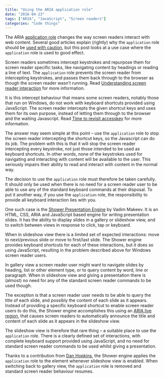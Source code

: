 ```yaml
---
title: "Using the ARIA application role"
date: "2016-04-23"
tags: ["ARIA", "JavaScript", "Screen readers"]
categories: "Code things"
---
```


The ARIA [application role](https://www.w3.org/TR/wai-aria-1.1/#application) changes the way screen readers interact with web content. Several good articles explain (rightly) why the `application` role should be [used with caution](https://www.marcozehe.de/2012/02/06/if-you-use-the-wai-aria-role-application-please-do-so-wisely/), but this post looks at a use case where the `application` role is used to good effect.

Screen readers sometimes intercept keystrokes and repurpose them for screen reader specific tasks, like navigating content by headings or reading a line of text. The `application` role prevents the screen reader from intercepting keystrokes, and passes them back through to the browser as though the screen reader wasn’t running. Read [Understanding screen reader interaction](/understanding-screen-reader-interaction-modes/) for more information.

It is this intercept behaviour that means some screen readers, notably those that run on Windows, do not work with keyboard shortcuts provided using JavaScript. The screen reader intercepts the given shortcut keys and uses them for its own purpose, instead of letting them through to the browser and the waiting Javascript. Read [Time to revisit accesskey](/time-to-revisit-accesskey/) for more information.

The answer may seem simple at this point – use the `application` role to stop the screen reader intercepting the shortcut keys, so the Javascript can do its job. The problem with this is that it will stop the screen reader intercepting every keystroke, not just those intended to be used as keyboard shortcuts. In other words, none of the keystrokes used for navigating and interacting with content will be available to the user. This seriously impairs their ability to read and interact with content in the normal way.

The decision to use the `application` role must therefore be taken carefully. It should only be used when there is no need for a screen reader user to be able to use any of the standard keyboard commands at their disposal. To put it another way, if you use the `application` role, the responsibility to provide all keyboard interaction lies with you.

One such case is the [Shower Presentation Engine](https://github.com/shower/shower) by Vadim Makeev. It is an HTML, CSS, ARIA and JavaScript based engine for writing presentation slides. It has the ability to display slides in a gallery or slideshow view, and to switch between views in response to click, tap or keyboard.

When in slideshow view there is a limited set of expected interactions: move to next/previous slide or move to first/last slide. The Shower engine provides keyboard shortcuts for each of these interactions, but it does so using JavaScript, resulting in the problem described above for Windows screen reader users.

In gallery view a screen reader user might want to navigate slides by heading, list or other element type, or to query content by word, line or paragraph. When in slideshow view and giving a presentation there is (almost) no need for any of the standard screen reader commands to be used though.

The exception is that a screen reader user needs to be able to query the title of each slide, and possibly the content of each slide as it appears. Instead of providing a specific keyboard shortcut to enable screen reader users to do this, the Shower engine accomplishes this using an [ARIA live region](https://www.w3.org/TR/wai-aria-1.1/#aria-live), that causes screen readers to automatically announce the title and content of each slide as it appears in the slideshow view.

The slideshow view is therefore that rare thing – a suitable place to use the `application` role. There is a clearly defined set of interactions, with complete keyboard support provided using JavaScript, and no need for standard screen reader commands to be used whilst giving a presentation.

Thanks to a contribution from [Dan Hopkins](https://github.com/danhopkins), the Shower engine applies the `application` role to the element whenever slideshow view is enabled. When switching back to gallery view, the `application` role is removed and standard screen reader behaviour resumes.
